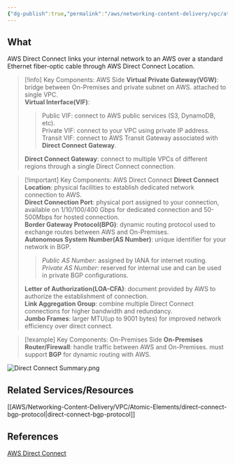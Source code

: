 ```yaml
---
{"dg-publish":true,"permalink":"/aws/networking-content-delivery/vpc/atomic-elements/direct-connect/","title":"Direct Connect"}
---
```


## What
AWS Direct Connect links your internal network to an AWS over a standard Ethernet fiber-optic cable through AWS Direct Connect Location. 

>[!info] Key Components: AWS Side
>**Virtual Private Gateway(VGW)**: bridge between On-Premises and private subnet on AWS. attached to single VPC.\
>**Virtual Interface(VIF)**:
>>Public VIF: connect to AWS public services (S3, DynamoDB, etc).\
>>Private VIF: connect to your VPC using private IP address.\
>>Transit VIF: connect to AWS Transit Gateway associated with **Direct Connect Gateway**.
>
>**Direct Connect Gateway**: connect to multiple VPCs of different regions through a single Direct Connect connection.

>[!important] Key Components: AWS Direct Connect
>**Direct Connect Location**: physical facilities to establish dedicated network connection to AWS. \
>**Direct Connection Port**: physical port assigned to your connection, available on 1/10/100/400 Gbps for dedicated connection and 50-500Mbps for hosted connection.\
>**Border Gateway Protocol(BPG)**: dynamic routing protocol used to exchange routes between AWS and On-Premises.\
>**Autonomous System Number(AS Number)**: unique identifier for your network in BGP.
>> *Public AS Number*: assigned by IANA for internet routing. \
>> *Private AS Number*: reserved for internal use and can be used in private BGP configurations. 
>
>**Letter of Authorization(LOA-CFA)**: document provided by AWS to authorize the establishment of connection.\
>**Link Aggregation Group**: combine multiple Direct Connect connections for higher bandwidth and redundancy.\
>**Jumbo Frames**: larger MTU(up to 9001 bytes) for improved network efficiency over direct connect.

>[!example] Key Components: On-Premises Side
>**On-Premises Router/Firewall**: handle traffic between AWS and On-Premises. must support **BGP** for dynamic routing with AWS.

![Direct Connect Summary.png](/img/user/AWS/Networking-Content-Delivery/VPC/png/Atomic-Elements/Direct%20Connect%20Summary.png)


## Related Services/Resources
[[AWS/Networking-Content-Delivery/VPC/Atomic-Elements/direct-connect-bgp-protocol\|direct-connect-bgp-protocol]]
  
## References
[AWS Direct Connect](https://docs.aws.amazon.com/directconnect/latest/UserGuide/Welcome.html)
